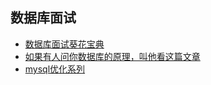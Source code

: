 ## 数据库面试
* [数据库面试葵花宝典](http://sumongodb.blog.51cto.com/4979448/1948631)
* [如果有人问你数据库的原理，叫他看这篇文章](http://blog.jobbole.com/100349/)
* [mysql优化系列](http://blog.csdn.net/Jack__Frost/article/category/6998564)

